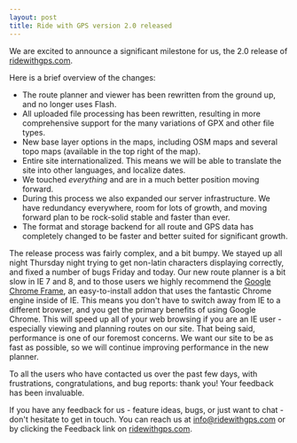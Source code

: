 ```yaml
--- 
layout: post
title: Ride with GPS version 2.0 released
---
```

We are excited to announce a significant milestone for us, the 2.0 release of [ridewithgps.com](http://ridewithgps.com).

Here is a brief overview of the changes:

- The route planner and viewer has been rewritten from the ground up, and no longer uses Flash.
- All uploaded file processing has been rewritten, resulting in more comprehensive support for the many variations of GPX and other file types.
- New base layer options in the maps, including OSM maps and several topo maps (available in the top right of the map).
- Entire site internationalized. This means we will be able to translate the site into other languages, and localize dates.
- We touched _everything_ and are in a much better position moving forward.
- During this process we also expanded our server infrastructure. We have redundancy everywhere, room for lots of growth, and moving forward plan to be rock-solid stable and faster than ever.
- The format and storage backend for all route and GPS data has completely changed to be faster and better suited for significant growth.

The release process was fairly complex, and a bit bumpy. We stayed up all night Thursday night trying to get non-latin characters displaying correctly, and fixed a number of bugs Friday and today. Our new route planner is a bit slow in IE 7 and 8, and to those users we highly recommend the [Google Chrome Frame](http://www.google.com/chromeframe), an easy-to-install addon that uses the fantastic Chrome engine inside of IE. This means you don't have to switch away from IE to a different browser, and you get the primary benefits of using Google Chrome. This will speed up all of your web browsing if you are an IE user - especially viewing and planning routes on our site. That being said, performance is one of our foremost concerns. We want our site to be as fast as possible, so we will continue improving performance in the new planner.

To all the users who have contacted us over the past few days, with frustrations, congratulations, and bug reports: thank you! Your feedback has been invaluable.

If you have any feedback for us - feature ideas, bugs, or just want to chat - don't hesitate to get in touch. You can reach us at info@ridewithgps.com or by clicking the Feedback link on [ridewithgps.com](http://ridewithgps.com).
